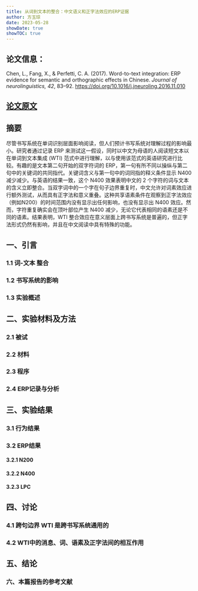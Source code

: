```yaml
---
title: 从词到⽂本的整合：中⽂语义和正字法效应的ERP证据
author: 方玉琼
date: 2023-05-28
showDate: true
showTOC: true
---
```


## 论文信息：
Chen, L., Fang, X., & Perfetti, C. A. (2017). Word-to-text integration: ERP evidence for semantic and orthographic effects in Chinese. *Journal of neurolinguistics, 42*, 83–92. https://doi.org/10.1016/j.jneuroling.2016.11.010

## [论文原文](../Source_Files/2023-05-28-FYQ.Pdf)

## 摘要
尽管书写系统在单词识别层⾯影响阅读，但⼈们预计书写系统对理解过程的影响最⼩。研究者通过记录 ERP 来测试这⼀假设，同时以中⽂为⺟语的⼈阅读短⽂本以在单词到⽂本集成 (WTI) 范式中进⾏理解，以与使⽤该范式的英语研究进⾏⽐较。有趣的是⽂本第⼆句开始的双字符词的 ERP，第⼀句有所不同以操纵与第⼆句中的关键词的共同指代。关键词含义与第⼀句中的词同指的释义条件显⽰ N400 减少减少。与英语的结果⼀致，这个 N400 效果表明中⽂的 2 个字符的词与⽂本的含义⽴即整合。当双字词中的⼀个字在句⼦边界重复时，中⽂允许对词素效应进⾏额外测试，从⽽具有正字法和意义重叠。这种共享语素条件在观察到正字法效应（例如N200）的时间范围内没有显⽰出任何影响，也没有显⽰出 N400 效应。然⽽，字符重复确实会在顶叶部位产⽣ N400 减少，⽆论它代表相同的语素还是不同的语素。结果表明，WTI 整合效应在意义层⾯上跨书写系统是普遍的，但正字法形式仍然有影响，并且在中⽂阅读中具有特殊的功能。

## 一、引言
### 1.1 词-文本 整合

### 1.2 书写系统的影响

### 1.3 实验概述

## 二、实验材料及方法

### 2.1 被试 

### 2.2 材料

### 2.3 程序

### 2.4 ERP记录与分析


## 三、实验结果
### 3.1 行为结果

### 3.2 ERP结果
#### 3.2.1 N200

#### 3.2.2 N400

#### 3.2.3 LPC

## 四、讨论
### 4.1 跨句边界 WTI 是跨书写系统通⽤的

### 4.2 WTI中的消息、词、语素及正字法间的相互作用


## 五、结论

### 六、本篇报告的参考文献



